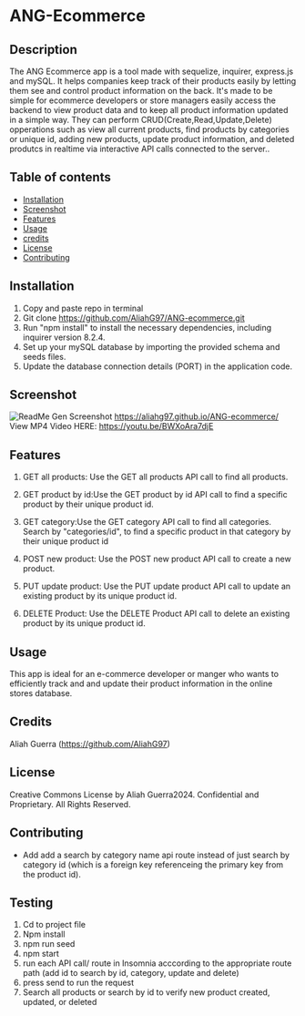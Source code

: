 # ANG-Ecommerce

## Description
The ANG Ecommerce app is a tool made with sequelize, inquirer, express.js and mySQL. It helps companies keep track of their products easily by letting them see and control product information on the back. It's made to be simple for ecommerce developers or store managers  easily access the backend to view product data and to keep all product information updated in a simple way. They can perform CRUD(Create,Read,Update,Delete) opperations such as view all current products, find products by categories or unique id, adding new products, update product information, and deleted produtcs in realtime via interactive API calls connected to the server.. 

## Table of contents
- [Installation](#installation)
- [Screenshot](#screenshot)
- [Features](#features)
- [Usage](#usage)
- [credits](#credits)
- [License](#license)
- [Contributing](#contributing)


## Installation
1. Copy and paste repo in terminal
2. Git clone https://github.com/AliahG97/ANG-ecommerce.git
3. Run "npm install" to install the necessary dependencies, including inquirer version 8.2.4.
4. Set up your mySQL database by importing the provided schema and seeds files.
5. Update the database connection details (PORT) in the application code.

## Screenshot
![ReadMe Gen Screenshot](./Assets/ang-ecommerce-screenshot.gif)
https://aliahg97.github.io/ANG-ecommerce/ View MP4 Video HERE: https://youtu.be/BWXoAra7djE


## Features

1. GET all products: Use the GET all products API call to find all products.

2. GET product by id:Use the GET product by id API call to find a specific product by their unique product id.

3. GET category:Use the GET category API call to find all categories. Search by "categories/id", to find a specific product in that category by their unique product id

4. POST new product: Use the POST new product API call to create a new product.

5. PUT update product: Use the PUT update product API call to update an existing product by its unique product id.

6. DELETE Product: Use the DELETE Product API call to delete an existing product by its unique product id.


## Usage
This app is ideal for an e-commerce developer or manger who wants to efficiently track and and update their product information in the online stores database.

## Credits
Aliah Guerra (https://github.com/AliahG97)

## License
Creative Commons License
by Aliah Guerra2024. Confidential and Proprietary. All Rights Reserved.

## Contributing
- Add add a search by category name  api route instead of just search by category id (which is a foreign key referenceing the primary key from the product id).

## Testing
1. Cd to project file
2. Npm install
3. npm run seed
4. npm start
5. run each API call/ route in Insomnia acccording to the appropriate route path (add id to search by id, category, update and delete)
6. press send to run the request
7. Search all products or search by id to verify new product created, updated, or deleted



